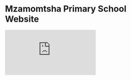 # Mzamomtsha Primary School Website
![Enter to Learn, Leave to Serve](https://wcedonline.westerncape.gov.za/documents/WCED-BrandingResources/mantra/Mantra-English.pdf)
